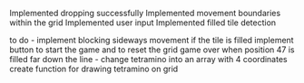 Implemented dropping successfully
Implemented movement boundaries within the grid
Implemented user input
Implemented filled tile detection

to do - implement blocking sideways movement if the tile is filled
implement button to start the game and to reset the grid
game over when position 47 is filled
far down the line - change tetramino into an array with 4 coordinates
create function for drawing tetramino on grid